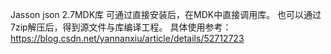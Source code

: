 Jasson json 2.7MDK库
可通过直接安装后，在MDK中直接调用库。
也可以通过7zip解压后，得到源文件与库编译工程。
具体使用参考：https://blog.csdn.net/yannanxiu/article/details/52712723

